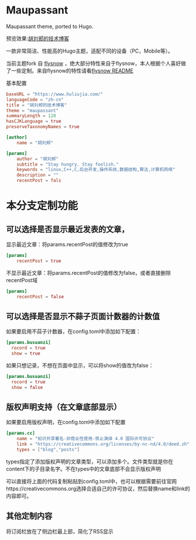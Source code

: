 # Maupassant
Maupassant theme, ported to Hugo.

预览效果:[胡刘郏的技术博客](http://www.huliujia.com)

一款非常简洁、性能高的Hugo主题，适配不同的设备（PC，Mobile等）。

当前主题fork 自 [flysnow](https://github.com/flysnow/maupassant-hugo) ，绝大部分特性来自于flysnow，本人根据个人喜好做了一些定制。来自flysnow的特性请看[flysnow README](README_flysnow.md)

基本配置

```toml
baseURL = "https://www.huliujia.com/"
languageCode = "zh-cn"
title = "胡刘郏的技术博客"
theme = "maupassant"
summaryLength = 128
hasCJKLanguage = true
preserveTaxonomyNames = true

[author]
    name = "胡刘郏"

[params]
    author = "胡刘郏"
    subtitle = "Stay hungry. Stay foolish."
    keywords = "linux,C++,C,后台开发,操作系统,数据结构,算法,计算机网络"
    description = ""
    recentPost = fals
```

# 本分支定制功能

## 可以选择是否显示最近发表的文章，

显示最近文章：将params.recentPost的值修改为true

```toml
[params]
    recentPost = true
```

不显示最近文章：将params.recentPost的值修改为false，或者直接删除recentPost域

```toml
[params]
    recentPost = false
```

## 可以选择是否显示不蒜子页面计数器的计数值

如果要启用不蒜子计数器，在config.toml中添加如下配置：

```toml
[params.busuanzi]
  rocord = true
  show = true
```

如果只想记录，不想在页面中显示，可以将show的值改为false：

```toml
[params.busuanzi]
  rocord = true
  show = false
```

## 版权声明支持（在文章底部显示）

如果要启用版权声明，在config.toml中添加如下配置

```toml
[params.cc]
    name = "知识共享署名-非商业性使用-禁止演绎 4.0 国际许可协议"
    link = "https://creativecommons.org/licenses/by-nc-nd/4.0/deed.zh"
    types = ["blog","posts"]
```

types指定了添加版权声明的文章类型，可以添加多个。文件类型就是你在content下的子目录名字。不在types中的文章底部不会显示版权声明

可以直接将上面的代码复制粘贴到config.toml中，也可以根据需要前往官网https://creativecommons.org选择合适自己的许可协议，然后替换name和link的内容即可。

## 其他定制内容

将订阅栏放在了侧边栏最上部，简化了RSS显示